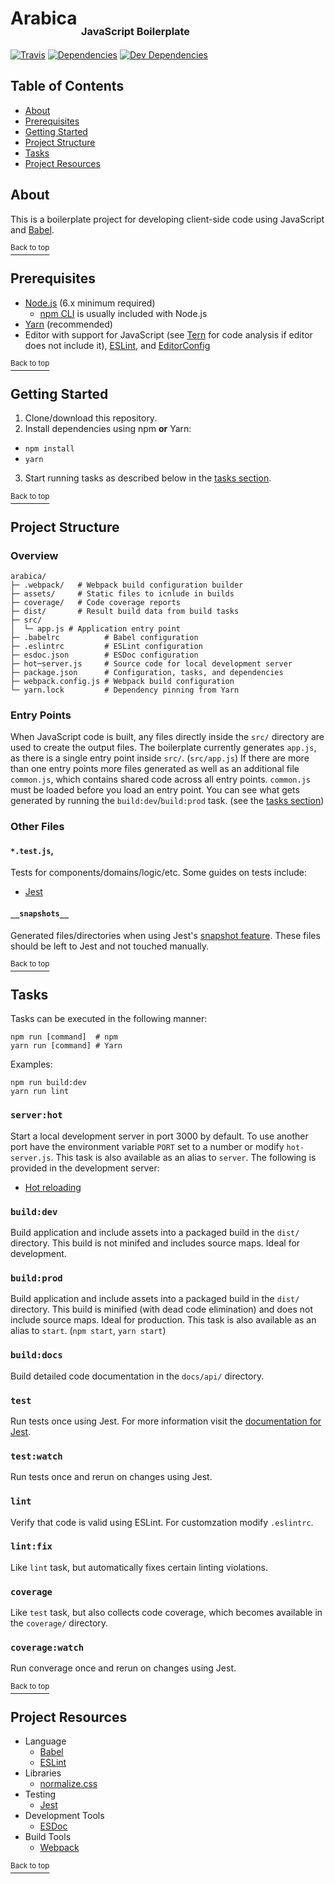 # Arabica <sub><sub><sub>JavaScript Boilerplate</sub></sub></sub>
[![Travis](http://img.shields.io/travis/jupl/arabica.svg?style=flat-square&label=travis)](https://travis-ci.org/jupl/arabica)
[![Dependencies](http://img.shields.io/david/jupl/arabica.svg?style=flat-square)](https://david-dm.org/jupl/arabica#info=devDependencies)
[![Dev Dependencies](http://img.shields.io/david/dev/jupl/arabica.svg?style=flat-square)](https://david-dm.org/jupl/arabica#info=devDependencies)

## Table of Contents
- [About](#about)
- [Prerequisites](#prerequisites)
- [Getting Started](#getting-started)
- [Project Structure](#project-structure)
- [Tasks](#tasks)
- [Project Resources](#project-resources)

## About
This is a boilerplate project for developing client-side code using JavaScript and [Babel](http://babeljs.io/).

[<sup>Back to top</sup>](#arabica-javascript-boilerplate)

## Prerequisites
- [Node.js](https://nodejs.org/en/) (6.x minimum required)
  - [npm CLI](https://docs.npmjs.com/cli/npm) is usually included with Node.js
- [Yarn](https://yarnpkg.com/en/docs/install) (recommended)
- Editor with support for JavaScript (see [Tern](https://ternjs.net/) for code analysis if editor does not include it), [ESLint](http://eslint.org/), and [EditorConfig](http://editorconfig.org/)

[<sup>Back to top</sup>](#arabica-javascript-boilerplate)

## Getting Started
1. Clone/download this repository.
2. Install dependencies using npm **or** Yarn:
  - `npm install`
  - `yarn`
3. Start running tasks as described below in the [tasks section](#tasks).

[<sup>Back to top</sup>](#arabica-javascript-boilerplate)

## Project Structure

### Overview
```
arabica/
├─ .webpack/   # Webpack build configuration builder
├─ assets/     # Static files to icnlude in builds
├─ coverage/   # Code coverage reports
├─ dist/       # Result build data from build tasks
├─ src/
│  └─ app.js # Application entry point
├─ .babelrc          # Babel configuration
├─ .eslintrc         # ESLint configuration
├─ esdoc.json        # ESDoc configuration
├─ hot─server.js     # Source code for local development server
├─ package.json      # Configuration, tasks, and dependencies
├─ webpack.config.js # Webpack build configuration
└─ yarn.lock         # Dependency pinning from Yarn
```

### Entry Points
When JavaScript code is built, any files directly inside the `src/` directory are used to create the output files. The boilerplate currently generates `app.js`, as there is a single entry point inside `src/`. (`src/app.js`) If there are more than one entry points more files generated as well as an additional file `common.js`, which contains shared code across all entry points. `common.js` must be loaded before you load an entry point. You can see what gets generated by running the `build:dev`/`build:prod` task. (see the [tasks section](#tasks))

### Other Files

#### `*.test.js`,
Tests for components/domains/logic/etc. Some guides on tests include:
- [Jest](https://facebook.github.io/jest/docs/api.html)

#### `__snapshots__`
Generated files/directories when using Jest's [snapshot feature](https://facebook.github.io/jest/docs/tutorial-react.html#snapshot-testing). These files should be left to Jest and not touched manually.

[<sup>Back to top</sup>](#arabica-javascript-boilerplate)

## Tasks
Tasks can be executed in the following manner:
```
npm run [command]  # npm
yarn run [command] # Yarn
```
Examples:
```
npm run build:dev
yarn run lint
```

### `server:hot`
Start a local development server in port 3000 by default. To use another port have the environment variable `PORT` set to a number or modify `hot-server.js`. This task is also available as an alias to `server`. The following is provided in the development server:
- [Hot reloading](https://webpack.github.io/docs/hot-module-replacement.html)

### `build:dev`
Build application and include assets into a packaged build in the `dist/` directory. This build is not minifed and includes source maps. Ideal for development.

### `build:prod`
Build application and include assets into a packaged build in the `dist/` directory. This build is minified (with dead code elimination) and does not include source maps. Ideal for production. This task is also available as an alias to `start`. (`npm start`, `yarn start`)

### `build:docs`
Build detailed code documentation in the `docs/api/` directory.

### `test`
Run tests once using Jest. For more information visit the [documentation for Jest](facebook.github.io/jest/docs/configuration.html).

### `test:watch`
Run tests once and rerun on changes using Jest.

### `lint`
Verify that code is valid using ESLint. For customzation modify `.eslintrc`.

### `lint:fix`
Like `lint` task, but automatically fixes certain linting violations.

### `coverage`
Like `test` task, but also collects code coverage, which becomes available in the `coverage/` directory.

### `coverage:watch`
Run converage once and rerun on changes using Jest.

[<sup>Back to top</sup>](#arabica-javascript-boilerplate)

## Project Resources
- Language
  - [Babel](http://babeljs.io/)
  - [ESLint](http://eslint.org/)
- Libraries
  - [normalize.css](https://necolas.github.io/normalize.css/)
- Testing
  - [Jest](http://facebook.github.io/jest/)
- Development Tools
  - [ESDoc](https://esdoc.org/)
- Build Tools
  - [Webpack](https://webpack.github.io/)

[<sup>Back to top</sup>](#arabica-javascript-boilerplate)
